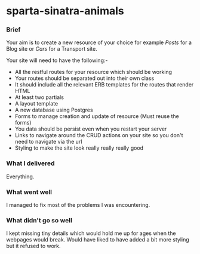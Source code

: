 # sparta-sinatra-animals

### Brief
Your aim is to create a new resource of your choice for example *Posts* for a Blog site or *Cars* for a Transport site.

Your site will need to have the following:-

* All the restful routes for your resource which should be working
* Your routes should be separated out into their own class
* It should include all the relevant ERB templates for the routes that render HTML
* At least two partials
* A layout template
* A new database using Postgres
* Forms to manage creation and update of resource (Must reuse the forms)
* You data should be persist even when you restart your server
* Links to navigate around the CRUD actions on your site so you don't need to navigate via the url
* Styling to make the site look really really really good

### What I delivered
Everything.

### What went well
I managed to fix most of the problems I was encountering.

### What didn't go so well
I kept missing tiny details which would hold me up for ages when the webpages would break. Would have liked to have added a bit more styling but it refused to work.

